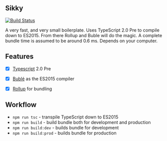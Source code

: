 ## Sikky

[![Build Status](https://travis-ci.org/Kflash/sikky.svg?branch=master)](https://travis-ci.org/Kflash/sikky)

A very fast, and very small boilerplate. Uses TypeScript 2.0 Pre to compile down to ES2015. From there Rollup and Buble will do the magic.
A complete bundle time is assumed to be around 0.6 ms. Depends on your computer.

## Features

- [x] [Typescript](https://www.typescriptlang.org/) 2.0 Pre
- [x] [Bublé](https://gitlab.com/Rich-Harris/buble) as the ES2015 compiler
- [x] [Rollup](http://rollupjs.org/) for bundling


## Workflow

* `npm run tsc` - transpile TypeScript down to ES2015
* `npm run build` - build bundle both for development and production
* `npm run build:dev` - builds bundle for development
* `npm run build:prod` - builds bundle for production
